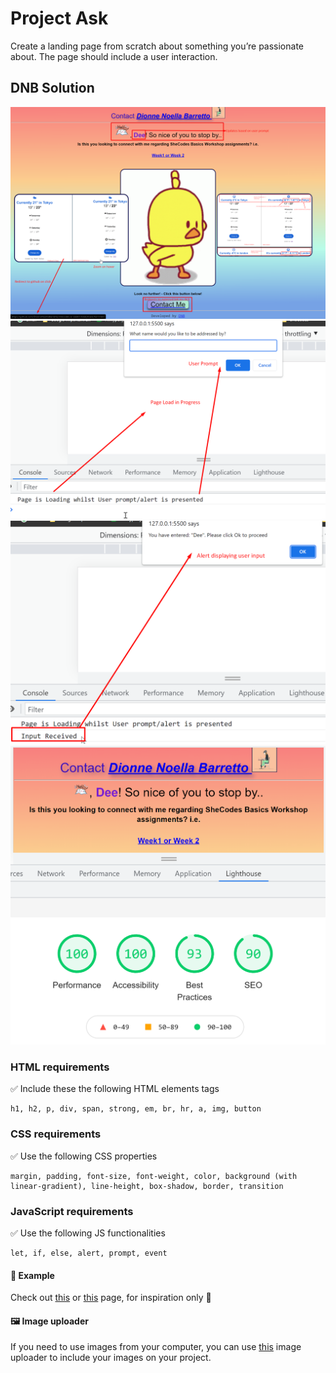 # Project Ask

Create a landing page from scratch about something you’re passionate about. The page should include a user interaction.

## DNB Solution

![Project 3](./hw3.png)
![UserPrompt](./UserPrompt.png)
![UserAlert](./UserAlert.png)
![LightHouse Report](./LightHouseReport.png)

### HTML requirements

✅ Include these the following HTML elements tags

```text
h1, h2, p, div, span, strong, em, br, hr, a, img, button
```

### CSS requirements

✅ Use the following CSS properties

```text
margin, padding, font-size, font-weight, color, background (with linear-gradient), line-height, box-shadow, border, transition
```

### JavaScript requirements

✅ Use the following JS functionalities

```text
let, if, else, alert, prompt, event
```

#### 🥛 Example

Check out [this](https://www.shecodes.io/demos/project) or [this](https://www.shecodes.io/students/projects?product=workshop) page, for inspiration only 🙈

#### 🖼 Image uploader

If you need to use images from your computer, you can use [this](https://www.shecodes.io/uploads) image uploader to include your images on your project.

